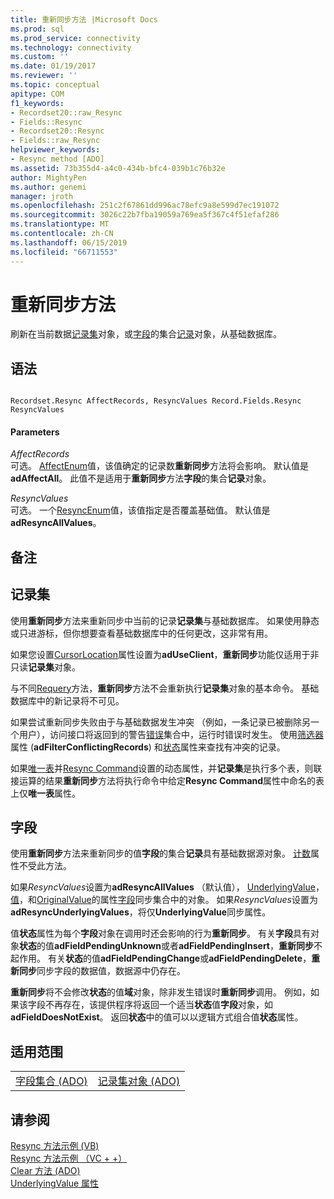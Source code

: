 ```yaml
---
title: 重新同步方法 |Microsoft Docs
ms.prod: sql
ms.prod_service: connectivity
ms.technology: connectivity
ms.custom: ''
ms.date: 01/19/2017
ms.reviewer: ''
ms.topic: conceptual
apitype: COM
f1_keywords:
- Recordset20::raw_Resync
- Fields::Resync
- Recordset20::Resync
- Fields::raw_Resync
helpviewer_keywords:
- Resync method [ADO]
ms.assetid: 73b355d4-a4c0-434b-bfc4-039b1c76b32e
author: MightyPen
ms.author: genemi
manager: jroth
ms.openlocfilehash: 251c2f67861dd996ac78efc9a8e599d7ec191072
ms.sourcegitcommit: 3026c22b7fba19059a769ea5f367c4f51efaf286
ms.translationtype: MT
ms.contentlocale: zh-CN
ms.lasthandoff: 06/15/2019
ms.locfileid: "66711553"
---
```

# <a name="resync-method"></a>重新同步方法
刷新在当前数据[记录集](../../../ado/reference/ado-api/recordset-object-ado.md)对象，或[字段](../../../ado/reference/ado-api/fields-collection-ado.md)的集合[记录](../../../ado/reference/ado-api/record-object-ado.md)对象，从基础数据库。  
  
## <a name="syntax"></a>语法  
  
```  
  
Recordset.Resync AffectRecords, ResyncValues Record.Fields.Resync ResyncValues  
```  
  
#### <a name="parameters"></a>Parameters  
 *AffectRecords*  
 可选。 [AffectEnum](../../../ado/reference/ado-api/affectenum.md)值，该值确定的记录数**重新同步**方法将会影响。 默认值是**adAffectAll**。 此值不是适用于**重新同步**方法**字段**的集合**记录**对象。  
  
 *ResyncValues*  
 可选。 一个[ResyncEnum](../../../ado/reference/ado-api/resyncenum.md)值，该值指定是否覆盖基础值。 默认值是**adResyncAllValues**。  
  
## <a name="remarks"></a>备注  
  
## <a name="recordset"></a>记录集  
 使用**重新同步**方法来重新同步中当前的记录**记录集**与基础数据库。 如果使用静态或只进游标，但你想要查看基础数据库中的任何更改，这非常有用。  
  
 如果您设置[CursorLocation](../../../ado/reference/ado-api/cursorlocation-property-ado.md)属性设置为**adUseClient**，**重新同步**功能仅适用于非只读**记录集**对象。  
  
 与不同[Requery](../../../ado/reference/ado-api/requery-method.md)方法，**重新同步**方法不会重新执行**记录集**对象的基本命令。 基础数据库中的新记录将不可见。  
  
 如果尝试重新同步失败由于与基础数据发生冲突 （例如，一条记录已被删除另一个用户），访问接口将返回到的警告[错误](../../../ado/reference/ado-api/errors-collection-ado.md)集合中，运行时错误时发生。 使用[筛选器](../../../ado/reference/ado-api/filter-property.md)属性 (**adFilterConflictingRecords**) 和[状态](../../../ado/reference/ado-api/status-property-ado-recordset.md)属性来查找有冲突的记录。  
  
 如果[唯一表](../../../ado/reference/ado-api/unique-table-unique-schema-unique-catalog-properties-dynamic-ado.md)并[Resync Command](../../../ado/reference/ado-api/resync-command-property-dynamic-ado.md)设置的动态属性，并**记录集**是执行多个表，则联接运算的结果**重新同步**方法将执行命令中给定**Resync Command**属性中命名的表上仅**唯一表**属性。  
  
## <a name="fields"></a>字段  
 使用**重新同步**方法来重新同步的值**字段**的集合**记录**具有基础数据源对象。 [计数](../../../ado/reference/ado-api/count-property-ado.md)属性不受此方法。  
  
 如果*ResyncValues*设置为**adResyncAllValues** （默认值）， [UnderlyingValue](../../../ado/reference/ado-api/underlyingvalue-property.md)，[值](../../../ado/reference/ado-api/value-property-ado.md)，和[OriginalValue](../../../ado/reference/ado-api/originalvalue-property-ado.md)的属性[字段](../../../ado/reference/ado-api/field-object.md)同步集合中的对象。 如果*ResyncValues*设置为**adResyncUnderlyingValues**，将仅**UnderlyingValue**同步属性。  
  
 值**状态**属性为每个**字段**对象在调用时还会影响的行为**重新同步**。 有关**字段**具有对象**状态**的值**adFieldPendingUnknown**或者**adFieldPendingInsert**，**重新同步**不起作用。 有关**状态**的值**adFieldPendingChange**或**adFieldPendingDelete**，**重新同步**同步字段的数据值，数据源中仍存在。  
  
 **重新同步**将不会修改**状态**的值**域**对象，除非发生错误时**重新同步**调用。 例如，如果该字段不再存在，该提供程序将返回一个适当**状态**值**字段**对象，如**adFieldDoesNotExist**。 返回**状态**中的值可以以逻辑方式组合值**状态**属性。  
  
## <a name="applies-to"></a>适用范围  
  
|||  
|-|-|  
|[字段集合 (ADO)](../../../ado/reference/ado-api/fields-collection-ado.md)|[记录集对象 (ADO)](../../../ado/reference/ado-api/recordset-object-ado.md)|  
  
## <a name="see-also"></a>请参阅  
 [Resync 方法示例 (VB)](../../../ado/reference/ado-api/resync-method-example-vb.md)   
 [Resync 方法示例 （VC + +）](../../../ado/reference/ado-api/resync-method-example-vc.md)   
 [Clear 方法 (ADO)](../../../ado/reference/ado-api/clear-method-ado.md)   
 [UnderlyingValue 属性](../../../ado/reference/ado-api/underlyingvalue-property.md)
